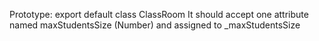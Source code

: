 Prototype: export default class ClassRoom
It should accept one attribute named maxStudentsSize (Number) and assigned to _maxStudentsSize
